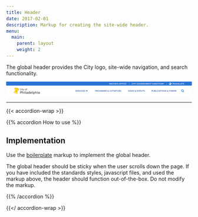 ```yaml
---
title: Header
date: 2017-02-01
description: Markup for creating the site-wide header.
menu:
  main:
    parent: layout
    weight: 2
---
```


The global header provides the City logo, site-wide navigation, and search functionality.

<img src="/img/header-example.jpg" alt="Example of global header" class="bdr-all bdr-dark-gray">

---

{{< accordion-wrap >}}

{{% accordion How to use %}}
## Implementation

Use the [boilerplate](/templates/boilerplate/) markup to implement the global header.

The global header should be sticky when the user scrolls down the page. If you have included the standards styles, javascript files, and used the markup above, the header should function out-of-the-box. Do not modify the markup.

{{% /accordion %}}

{{</ accordion-wrap >}}
